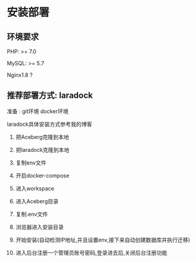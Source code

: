 安装部署
===========


## 环境要求

PHP: >= 7.0

MySQL: >= 5.7

Nginx1.8 ?

## 推荐部署方式: laradock

准备 : git环境  docker环境

laradock具体安装方式参考我的博客

1. 把Aceberg克隆到本地

2. 把laradock克隆到本地

3. 复制env文件

4. 开启docker-compose

5. 进入workspace

6. 进入Aceberg目录

7. 复制.env文件

8. 浏览器进入安装目录

9. 开始安装(自动检测IP地址,并且设置env,接下来自动创建数据库并执行迁移)

10. 进入后台注册一个管理员账号密码,登录进去后,关闭后台注册功能